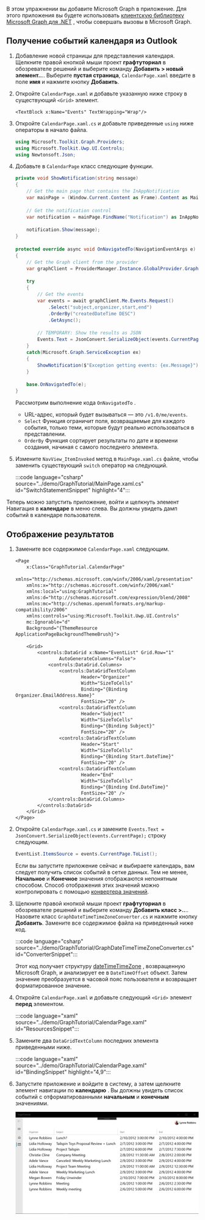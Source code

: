 <!-- markdownlint-disable MD002 MD041 -->

В этом упражнении вы добавите Microsoft Graph в приложение. Для этого приложения вы будете использовать [клиентскую библиотеку Microsoft Graph для .NET](https://github.com/microsoftgraph/msgraph-sdk-dotnet) , чтобы совершать вызовы в Microsoft Graph.

## <a name="get-calendar-events-from-outlook"></a>Получение событий календаря из Outlook

1. Добавление новой страницы для представления календаря. Щелкните правой кнопкой мыши проект **графтуториал** в обозревателе решений и выберите команду **Добавить > новый элемент..**.. Выберите **пустая страница**, `CalendarPage.xaml` введите в поле **имя** и нажмите кнопку **Добавить**.

1. Откройте `CalendarPage.xaml` и добавьте указанную ниже строку в существующий `<Grid>` элемент.

    ```xaml
    <TextBlock x:Name="Events" TextWrapping="Wrap"/>
    ```

1. Откройте `CalendarPage.xaml.cs` и добавьте приведенные `using` ниже операторы в начало файла.

    ```csharp
    using Microsoft.Toolkit.Graph.Providers;
    using Microsoft.Toolkit.Uwp.UI.Controls;
    using Newtonsoft.Json;
    ```

1. Добавьте в `CalendarPage` класс следующие функции.

    ```csharp
    private void ShowNotification(string message)
    {
        // Get the main page that contains the InAppNotification
        var mainPage = (Window.Current.Content as Frame).Content as MainPage;

        // Get the notification control
        var notification = mainPage.FindName("Notification") as InAppNotification;

        notification.Show(message);
    }

    protected override async void OnNavigatedTo(NavigationEventArgs e)
    {
        // Get the Graph client from the provider
        var graphClient = ProviderManager.Instance.GlobalProvider.Graph;

        try
        {
            // Get the events
            var events = await graphClient.Me.Events.Request()
                .Select("subject,organizer,start,end")
                .OrderBy("createdDateTime DESC")
                .GetAsync();

            // TEMPORARY: Show the results as JSON
            Events.Text = JsonConvert.SerializeObject(events.CurrentPage);
        }
        catch(Microsoft.Graph.ServiceException ex)
        {
            ShowNotification($"Exception getting events: {ex.Message}");
        }

        base.OnNavigatedTo(e);
    }
    ```

    Рассмотрим выполнение кода `OnNavigatedTo` .

    - URL-адрес, который будет вызываться — это `/v1.0/me/events`.
    - `Select` Функция ограничит поля, возвращаемые для каждого события, только теми, которые будут реально использоваться в представлении.
    - `OrderBy` Функция сортирует результаты по дате и времени создания, начиная с самого последнего элемента.

1. Измените `NavView_ItemInvoked` метод в `MainPage.xaml.cs` файле, чтобы заменить существующий `switch` оператор на следующий.

    :::code language="csharp" source="../demo/GraphTutorial/MainPage.xaml.cs" id="SwitchStatementSnippet" highlight="4":::

Теперь можно запустить приложение, войти и щелкнуть элемент Навигация в **календаре** в меню слева. Вы должны увидеть дамп событий в календаре пользователя.

## <a name="display-the-results"></a>Отображение результатов

1. Замените все содержимое `CalendarPage.xaml` следующим.

    ```xaml
    <Page
        x:Class="GraphTutorial.CalendarPage"
        xmlns="http://schemas.microsoft.com/winfx/2006/xaml/presentation"
        xmlns:x="http://schemas.microsoft.com/winfx/2006/xaml"
        xmlns:local="using:GraphTutorial"
        xmlns:d="http://schemas.microsoft.com/expression/blend/2008"
        xmlns:mc="http://schemas.openxmlformats.org/markup-compatibility/2006"
        xmlns:controls="using:Microsoft.Toolkit.Uwp.UI.Controls"
        mc:Ignorable="d"
        Background="{ThemeResource ApplicationPageBackgroundThemeBrush}">

        <Grid>
            <controls:DataGrid x:Name="EventList" Grid.Row="1"
                    AutoGenerateColumns="False">
                <controls:DataGrid.Columns>
                    <controls:DataGridTextColumn
                            Header="Organizer"
                            Width="SizeToCells"
                            Binding="{Binding Organizer.EmailAddress.Name}"
                            FontSize="20" />
                    <controls:DataGridTextColumn
                            Header="Subject"
                            Width="SizeToCells"
                            Binding="{Binding Subject}"
                            FontSize="20" />
                    <controls:DataGridTextColumn
                            Header="Start"
                            Width="SizeToCells"
                            Binding="{Binding Start.DateTime}"
                            FontSize="20" />
                    <controls:DataGridTextColumn
                            Header="End"
                            Width="SizeToCells"
                            Binding="{Binding End.DateTime}"
                            FontSize="20" />
                </controls:DataGrid.Columns>
            </controls:DataGrid>
        </Grid>
    </Page>
    ```

1. Откройте `CalendarPage.xaml.cs` и замените `Events.Text = JsonConvert.SerializeObject(events.CurrentPage);` строку следующим.

    ```csharp
    EventList.ItemsSource = events.CurrentPage.ToList();
    ```

    Если вы запустите приложение сейчас и выбираете календарь, вам следует получить список событий в сетке данных. Тем не менее, **Начальное** и **Конечное** значения отображаются непонятным способом. Способ отображения этих значений можно контролировать с помощью [конвертера значений](https://docs.microsoft.com/uwp/api/Windows.UI.Xaml.Data.IValueConverter).

1. Щелкните правой кнопкой мыши проект **графтуториал** в обозревателе решений и выберите команду **Добавить класс >..**.. Назовите класс `GraphDateTimeTimeZoneConverter.cs` и нажмите кнопку **Добавить**. Замените все содержимое файла на приведенный ниже код.

    :::code language="csharp" source="../demo/GraphTutorial/GraphDateTimeTimeZoneConverter.cs" id="ConverterSnippet":::

    Этот код получает структуру [dateTimeTimeZone](/graph/api/resources/datetimetimezone?view=graph-rest-1.0) , возвращенную Microsoft Graph, и анализирует ее в `DateTimeOffset` объект. Затем значение преобразуется в часовой пояс пользователя и возвращает форматированное значение.

1. Откройте `CalendarPage.xaml` и добавьте следующий `<Grid>` элемент **перед** элементом.

    :::code language="xaml" source="../demo/GraphTutorial/CalendarPage.xaml" id="ResourcesSnippet":::

1. Замените два `DataGridTextColumn` последних элемента приведенными ниже.

    :::code language="xaml" source="../demo/GraphTutorial/CalendarPage.xaml" id="BindingSnippet" highlight="4,9":::

1. Запустите приложение и войдите в систему, а затем щелкните элемент навигации по **календарю** . Вы должны увидеть список событий с отформатированными **начальным** и **конечным** значениями.

    ![Снимок экрана с таблицей событий](./images/add-msgraph-01.png)
